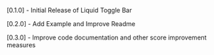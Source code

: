 

[0.1.0] - Initial Release of Liquid Toggle Bar

[0.2.0] - Add Example and Improve Readme

[0.3.0] - Improve code documentation and other score improvement measures
